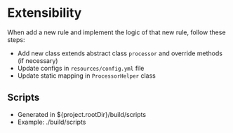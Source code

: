 # Extensibility

When add a new rule and implement the logic of that new rule, follow these steps:

- Add new class extends abstract class `processor` and override methods (if necessary)
- Update configs in `resources/config.yml` file
- Update static mapping in `ProcessorHelper` class

## Scripts

- Generated in ${project.rootDir}/build/scripts
- Example: ./build/scripts